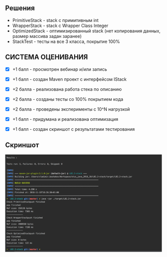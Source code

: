 ## Решения

- PrimitiveStack - stack c примитивным int
- WrapperStack - stack c Wrapper Class Integer
- OptimizedStack - оптимизированный stack (нет копирования данных, размер массива задан заранее)
- StackTest - тесты на все 3 класса, покрытие 100%

## СИСТЕМА ОЦЕНИВАНИЯ
- [x] +1 балл - просмотрен вебинар и/или запись
- [x] +1 балл - создан Maven проект с интерфейсом IStack
- [x] +2 балла - реализована работа стека по описанию
- [x] +2 балла - созданы тесты со 100% покрытием кода
- [x] +2 балла - проведены эксперименты с 10^N нагрузкой
- [x] +1 балл - придумана и реализована оптимизация
- [x] +1 балл - создан скриншот с результатами тестирования


## Скриншот
![Alt text](results.png)